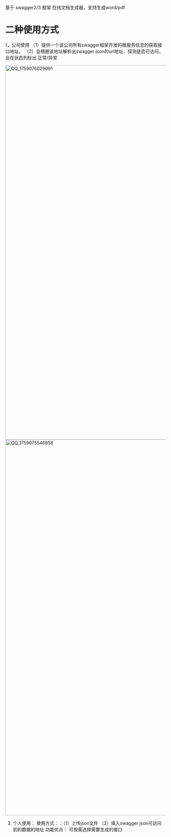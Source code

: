 基于 swagger2/3 框架 在线文档生成器，支持生成word/pdf

# 二种使用方式
1，公司使用
（1）提供一个该公司所有swagger框架开发的微服务信息的获取接口地址。
（2）会根据该地址解析出swagger json的url地址，探测是否可访问，会在状态列标出 正常/异常

<img width="2553" height="1177" alt="QQ_1759076029091" src="https://github.com/user-attachments/assets/24f03a31-1bb5-4cc7-9a12-6e9e70779bf1" />

<img width="2559" height="1182" alt="QQ_1759075546858" src="https://github.com/user-attachments/assets/9daa6255-a65b-4f25-bbc0-25a84ab75718" />

2. 个人使用：
   使用方式：：（1）上传json文件 （2）填入swagger json可访问到的数据的地址
   功能优点：   可按需选择需要生成的接口
